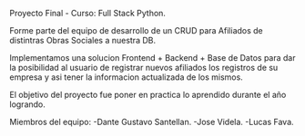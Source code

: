 Proyecto Final - Curso: Full Stack Python.

Forme parte del equipo de desarrollo de un CRUD para Afiliados de distintras Obras Sociales a nuestra DB.

Implementamos una solucion Frontend + Backend + Base de Datos para dar la posibilidad al usuario de registrar nuevos afiliados los registros de su empresa y asi tener la informacion actualizada de los mismos.

El objetivo del proyecto fue poner en practica lo aprendido durante el año logrando.

Miembros del equipo:
-Dante Gustavo Santellan.
-Jose Videla.
-Lucas Fava.
